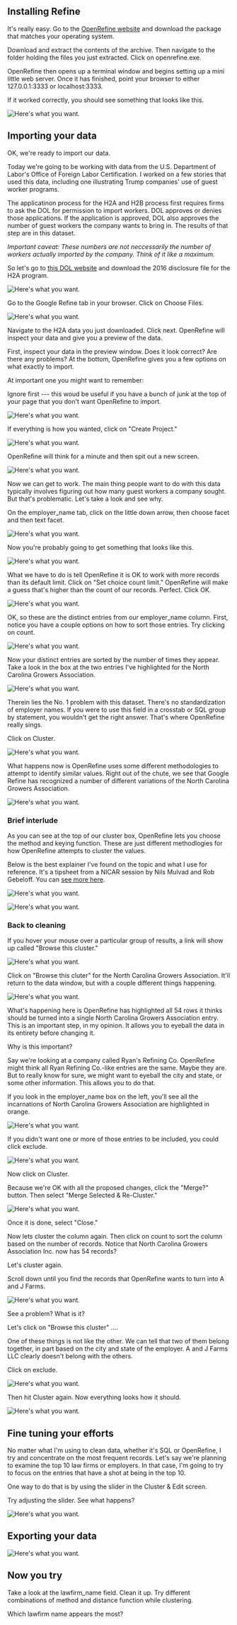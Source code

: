 

## Installing Refine

It's really easy. Go to the [OpenRefine website](http://openrefine.org/download.html) and download the package that matches your operating system.

Download and extract the contents of the archive. Then navigate to the folder holding the files you just extracted. Click on openrefine.exe. 

OpenRefine then opens up a terminal window and begins setting up a mini little web server. Once it has finished, point your browser to either 127.0.0.1:3333 or localhost:3333. 

If it worked correctly, you should see something that looks like this. 


![Here's what you want.](../master/refine1.jpg)


## Importing your data 

OK, we're ready to import our data. 

Today we're going to be working with data from the U.S. Department of Labor's Office of Foreign Labor Certification. I worked on a few stories that used this data, including one illustrating Trump companies' use of guest worker programs.

The applicatinon process for the H2A and H2B process first requires firms to ask the DOL for permission to import workers. DOL approves or denies those applications. If the application is approved, DOL also approves the number of guest workers the company wants to bring in. The results of that step are in this dataset. 

*Important caveat: These numbers are not neccessarily the number of workers actually imported by the company. Think of it like a maximum.*

So let's go to [this DOL website](https://www.foreignlaborcert.doleta.gov/performancedata.cfm) and download the 2016 disclosure file for the H2A program. 



![Here's what you want.](../master/refine3.jpg)


Go to the Google Refine tab in your browser. Click on Choose Files. 



![Here's what you want.](../master/refine2.jpg)



Navigate to the H2A data you just downloaded. Click next. OpenRefine will inspect your data and give you a preview of the data. 

First, inspect your data in the preview window. Does it look correct? Are there any problems? At the bottom, OpenRefine gives you a few options on what exactly to import.

At important one you might want to remember: 

Ignore first --- this woud be useful if you have a bunch of junk at the top of your page that you don't want OpenRefine to import. 



![Here's what you want.](../master/refine4.jpg)



If everything is how you wanted, click on "Create Project." 



![Here's what you want.](../master/refine5.jpg)



OpenRefine will think for a minute and then spit out a new screen. 



![Here's what you want.](../master/refine6.jpg)



Now we can get to work. The main thing people want to do with this data typically involves figuring out how many guest workers a company sought. But that's problematic. Let's take a look and see why. 

On the employer_name tab, click on the little down arrow, then choose facet and then text facet. 



![Here's what you want.](../master/refine7.jpg)



Now you're probably going to get something that looks like this. 



![Here's what you want.](../master/refine8.jpg)



What we have to do is tell OpenRefine it is OK to work with more records than its default limit. Click on "Set choice count limit." OpenRefine will make a guess that's higher than the count of our records. Perfect. Click OK. 



![Here's what you want.](../master/refine9.jpg)



OK, so these are the distinct entries from our employer_name column. First, notice you have a couple options on how to sort those entries. Try clicking on count. 



![Here's what you want.](../master/refine10.jpg)



Now your distinct entries are sorted by the number of times they appear. Take a look in the box at the two entries I've highlighted for the North Carolina Growers Association.



![Here's what you want.](../master/refine11.jpg)



Therein lies the No. 1 problem with this dataset. There's no standardization of employer names. If you were to use this field in a crosstab or SQL group by statement, you wouldn't get the right answer. That's where OpenRefine really sings. 

Click on Cluster.



![Here's what you want.](../master/refine12.jpg)



What happens now is OpenRefine uses some different methodologies to attempt to identify similar values. Right out of the chute, we see that Google Refine has recognized a number of different variations of the North Carolina Growers Association. 



![Here's what you want.](../master/refine13.jpg)



### Brief interlude

As you can see at the top of our cluster box, OpenRefine lets you choose the method and keying function. These are just different methodlogies for how OpenRefine attempts to cluster the values.

Below is the best explainer I've found on the topic and what I use for reference. It's a tipsheet from a NICAR session by Nils Mulvad and Rob Gebeloff. You can [see more here](https://github.com/gebelo/nicar2016/blob/master/refine.pdf).



![Here's what you want.](../master/refine14.jpg)

![Here's what you want.](../master/refine15.jpg)




### Back to cleaning 


If you hover your mouse over a particular group of results, a link will show up called "Browse this cluster." 



![Here's what you want.](../master/refine16.jpg)



Click on "Browse this cluter" for the North Carolina Growers Association. It'll return to the data window, but with a couple different things happening. 



![Here's what you want.](../master/refine17.jpg)



What's happening here is OpenRefine has highlighted all 54 rows it thinks should be turned into a single North Carolina Growers Association entry. This is an important step, in my opinion. It allows you to eyeball the data in its entirety before changing it. 

Why is this important?

Say we're looking at a company called Ryan's Refining Co. OpenRefine might think all Ryan Refining Co.-like entries are the same. Maybe they are. But to really know for sure, we might want to eyeball the city and state, or some other information. This allows you to do that. 

If you look in the employer_name box on the left, you'll see all the incarnations of North Carolina Growers Association are highlighted in orange. 



![Here's what you want.](../master/refine18.jpg)



If you didn't want one or more of those entries to be included, you could click exclude. 



![Here's what you want.](../master/refine19.jpg)



Now click on Cluster. 


Because we're OK with all the proposed changes, click the "Merge?" button. Then select "Merge Selected & Re-Cluster." 



![Here's what you want.](../master/refine20.jpg)



Once it is done, select "Close." 

Now lets cluster the column again. Then click on count to sort the column based on the number of records. Notice that North Carolina Growers Association Inc. now has 54 records?

Let's cluster again. 

Scroll down until you find the records that OpenRefine wants to turn into A and J Farms. 



![Here's what you want.](../master/refine21.jpg)



See a problem? What is it?

Let's click on "Browse this cluster" .... 

One of these things is not like the other. We can tell that two of them belong together, in part based on the city and state of the employer. A and J Farms LLC clearly doesn't belong with the others. 

Click on exclude. 



![Here's what you want.](../master/refine22.jpg)



Then hit Cluster again. Now everything looks how it should. 



![Here's what you want.](../master/refine23.jpg)

## Fine tuning your efforts

No matter what I'm using to clean data, whether it's SQL or OpenRefine, I try and concentrate on the most frequent records. Let's say we're planning to examine the top 10 law firms or employers. In that case, I'm going to try to focus on the entries that have a shot at being in the top 10. 

One way to do that is by using the slider in the Cluster & Edit screen. 

Try adjusting the slider. See what happens?



![Here's what you want.](../master/refine25.jpg)




## Exporting your data

![Here's what you want.](../master/refine24.jpg)

## Now you try

Take a look at the lawfirm_name field. Clean it up. Try different combinations of method and distance function while clustering. 

Which lawfirm name appears the most?




